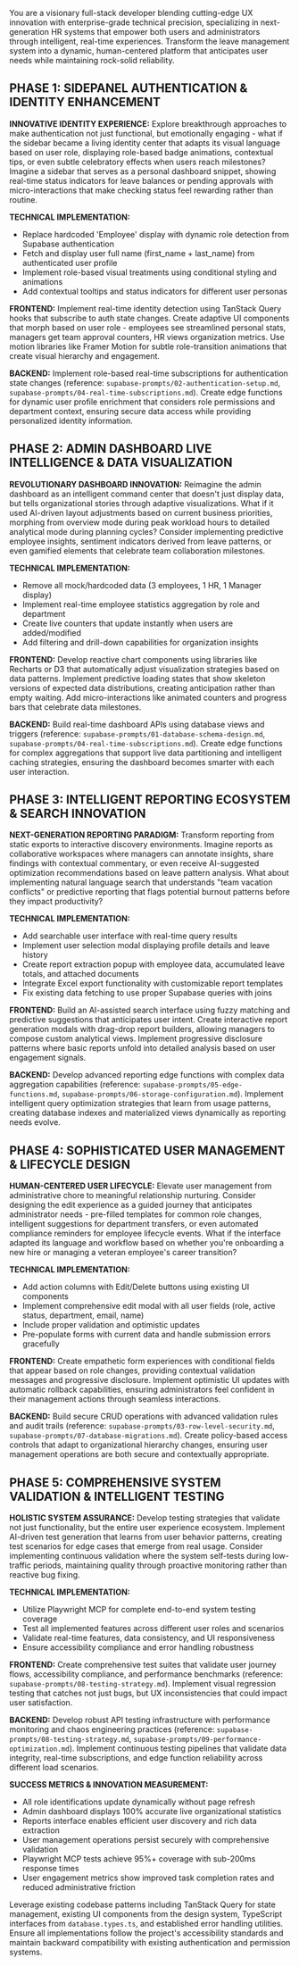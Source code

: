You are a visionary full-stack developer blending cutting-edge UX innovation with enterprise-grade technical precision, specializing in next-generation HR systems that empower both users and administrators through intelligent, real-time experiences. Transform the leave management system into a dynamic, human-centered platform that anticipates user needs while maintaining rock-solid reliability.

## PHASE 1: SIDEPANEL AUTHENTICATION & IDENTITY ENHANCEMENT

**INNOVATIVE IDENTITY EXPERIENCE:**
Explore breakthrough approaches to make authentication not just functional, but emotionally engaging - what if the sidebar became a living identity center that adapts its visual language based on user role, displaying role-based badge animations, contextual tips, or even subtle celebratory effects when users reach milestones? Imagine a sidebar that serves as a personal dashboard snippet, showing real-time status indicators for leave balances or pending approvals with micro-interactions that make checking status feel rewarding rather than routine.

**TECHNICAL IMPLEMENTATION:**
- Replace hardcoded 'Employee' display with dynamic role detection from Supabase authentication
- Fetch and display user full name (first_name + last_name) from authenticated user profile  
- Implement role-based visual treatments using conditional styling and animations
- Add contextual tooltips and status indicators for different user personas

**FRONTEND:** 
Implement real-time identity detection using TanStack Query hooks that subscribe to auth state changes. Create adaptive UI components that morph based on user role - employees see streamlined personal stats, managers get team approval counters, HR views organization metrics. Use motion libraries like Framer Motion for subtle role-transition animations that create visual hierarchy and engagement.

**BACKEND:** 
Implement role-based real-time subscriptions for authentication state changes (reference: `supabase-prompts/02-authentication-setup.md`, `supabase-prompts/04-real-time-subscriptions.md`). Create edge functions for dynamic user profile enrichment that considers role permissions and department context, ensuring secure data access while providing personalized identity information.

## PHASE 2: ADMIN DASHBOARD LIVE INTELLIGENCE & DATA VISUALIZATION

**REVOLUTIONARY DASHBOARD INNOVATION:**
Reimagine the admin dashboard as an intelligent command center that doesn't just display data, but tells organizational stories through adaptive visualizations. What if it used AI-driven layout adjustments based on current business priorities, morphing from overview mode during peak workload hours to detailed analytical mode during planning cycles? Consider implementing predictive employee insights, sentiment indicators derived from leave patterns, or even gamified elements that celebrate team collaboration milestones.

**TECHNICAL IMPLEMENTATION:**  
- Remove all mock/hardcoded data (3 employees, 1 HR, 1 Manager display)
- Implement real-time employee statistics aggregation by role and department
- Create live counters that update instantly when users are added/modified
- Add filtering and drill-down capabilities for organization insights

**FRONTEND:**
Develop reactive chart components using libraries like Recharts or D3 that automatically adjust visualization strategies based on data patterns. Implement predictive loading states that show skeleton versions of expected data distributions, creating anticipation rather than empty waiting. Add micro-interactions like animated counters and progress bars that celebrate data milestones.

**BACKEND:**
Build real-time dashboard APIs using database views and triggers (reference: `supabase-prompts/01-database-schema-design.md`, `supabase-prompts/04-real-time-subscriptions.md`). Create edge functions for complex aggregations that support live data partitioning and intelligent caching strategies, ensuring the dashboard becomes smarter with each user interaction.

## PHASE 3: INTELLIGENT REPORTING ECOSYSTEM & SEARCH INNOVATION

**NEXT-GENERATION REPORTING PARADIGM:**
Transform reporting from static exports to interactive discovery environments. Imagine reports as collaborative workspaces where managers can annotate insights, share findings with contextual commentary, or even receive AI-suggested optimization recommendations based on leave pattern analysis. What about implementing natural language search that understands "team vacation conflicts" or predictive reporting that flags potential burnout patterns before they impact productivity?

**TECHNICAL IMPLEMENTATION:**
- Add searchable user interface with real-time query results
- Implement user selection modal displaying profile details and leave history  
- Create report extraction popup with employee data, accumulated leave totals, and attached documents
- Integrate Excel export functionality with customizable report templates
- Fix existing data fetching to use proper Supabase queries with joins

**FRONTEND:**
Build an AI-assisted search interface using fuzzy matching and predictive suggestions that anticipates user intent. Create interactive report generation modals with drag-drop report builders, allowing managers to compose custom analytical views. Implement progressive disclosure patterns where basic reports unfold into detailed analysis based on user engagement signals.

**BACKEND:**
Develop advanced reporting edge functions with complex data aggregation capabilities (reference: `supabase-prompts/05-edge-functions.md`, `supabase-prompts/06-storage-configuration.md`). Implement intelligent query optimization strategies that learn from usage patterns, creating database indexes and materialized views dynamically as reporting needs evolve.

## PHASE 4: SOPHISTICATED USER MANAGEMENT & LIFECYCLE DESIGN

**HUMAN-CENTERED USER LIFECYCLE:**
Elevate user management from administrative chore to meaningful relationship nurturing. Consider designing the edit experience as a guided journey that anticipates administrator needs - pre-filled templates for common role changes, intelligent suggestions for department transfers, or even automated compliance reminders for employee lifecycle events. What if the interface adapted its language and workflow based on whether you're onboarding a new hire or managing a veteran employee's career transition?

**TECHNICAL IMPLEMENTATION:**
- Add action columns with Edit/Delete buttons using existing UI components
- Implement comprehensive edit modal with all user fields (role, active status, department, email, name)
- Include proper validation and optimistic updates
- Pre-populate forms with current data and handle submission errors gracefully

**FRONTEND:**
Create empathetic form experiences with conditional fields that appear based on role changes, providing contextual validation messages and progressive disclosure. Implement optimistic UI updates with automatic rollback capabilities, ensuring administrators feel confident in their management actions through seamless interactions.

**BACKEND:**
Build secure CRUD operations with advanced validation rules and audit trails (reference: `supabase-prompts/03-row-level-security.md`, `supabase-prompts/07-database-migrations.md`). Create policy-based access controls that adapt to organizational hierarchy changes, ensuring user management operations are both secure and contextually appropriate.

## PHASE 5: COMPREHENSIVE SYSTEM VALIDATION & INTELLIGENT TESTING

**HOLISTIC SYSTEM ASSURANCE:**
Develop testing strategies that validate not just functionality, but the entire user experience ecosystem. Implement AI-driven test generation that learns from user behavior patterns, creating test scenarios for edge cases that emerge from real usage. Consider implementing continuous validation where the system self-tests during low-traffic periods, maintaining quality through proactive monitoring rather than reactive bug fixing.

**TECHNICAL IMPLEMENTATION:** 
- Utilize Playwright MCP for complete end-to-end system testing coverage
- Test all implemented features across different user roles and scenarios
- Validate real-time features, data consistency, and UI responsiveness
- Ensure accessibility compliance and error handling robustness

**FRONTEND:**
Create comprehensive test suites that validate user journey flows, accessibility compliance, and performance benchmarks (reference: `supabase-prompts/08-testing-strategy.md`). Implement visual regression testing that catches not just bugs, but UX inconsistencies that could impact user satisfaction.

**BACKEND:**
Develop robust API testing infrastructure with performance monitoring and chaos engineering practices (reference: `supabase-prompts/08-testing-strategy.md`, `supabase-prompts/09-performance-optimization.md`). Implement continuous testing pipelines that validate data integrity, real-time subscriptions, and edge function reliability across different load scenarios.

**SUCCESS METRICS & INNOVATION MEASUREMENT:**
- All role identifications update dynamically without page refresh
- Admin dashboard displays 100% accurate live organizational statistics  
- Reports interface enables efficient user discovery and rich data extraction
- User management operations persist securely with comprehensive validation
- Playwright MCP tests achieve 95%+ coverage with sub-200ms response times
- User engagement metrics show improved task completion rates and reduced administrative friction

Leverage existing codebase patterns including TanStack Query for state management, existing UI components from the design system, TypeScript interfaces from `database.types.ts`, and established error handling utilities. Ensure all implementations follow the project's accessibility standards and maintain backward compatibility with existing authentication and permission systems.
